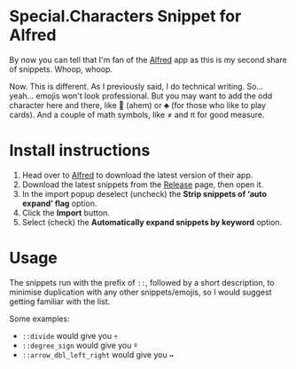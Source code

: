 # Special.Characters Snippet for Alfred

By now you can tell that I'm fan of the [Alfred][1] app as this is my second share of snippets. Whoop, whoop.

Now. This is different. As I previously said, I do technical writing. So... yeah... emojis won't look professional. But you may want to add the odd character here and there, like  (ahem) or ♣ (for those who like to play cards). And a couple of math symbols, like ≠ and π for good measure.

# Install instructions

1. Head over to [Alfred][1] to download the latest version of their app.
2. Download the latest snippets from the [Release][2] page, then open it.
3. In the import popup deselect (uncheck) the **Strip snippets of ‘auto expand’ flag** option.
4. Click the **Import** button.
5. Select (check) the **Automatically expand snippets by keyword** option.

# Usage

The snippets run with the prefix of `::`, followed by a short description, to minimise duplication with any other snippets/emojis, so I would suggest getting familiar with the list.

Some examples:

- `::divide` would give you `÷`
- `::degree_sign` would give you `º`
- `::arrow_dbl_left_right` would give you `↔`

[1]: https://alfredapp.com "Get the Alfred app"
[2]: releases/ "Gimme the snippets!"
